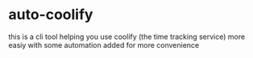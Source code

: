 # auto-coolify
this is a cli tool helping you use coolify (the time tracking service) more easiy with some automation added for more convenience
